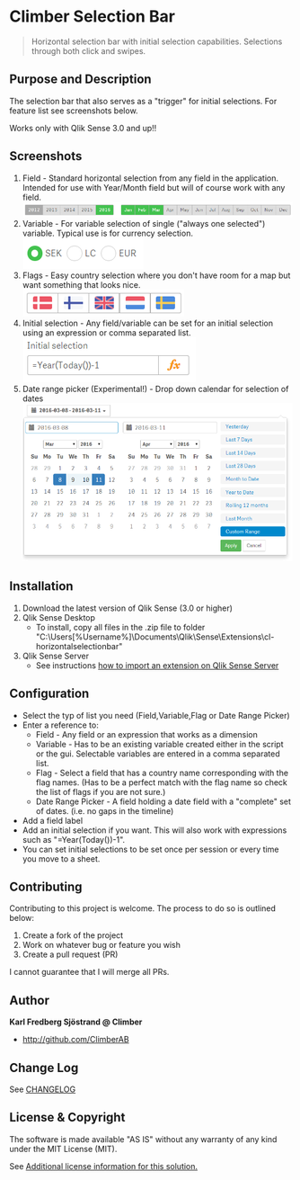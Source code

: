 # Climber Selection Bar
> Horizontal selection bar with initial selection capabilities. Selections through both click and swipes.

## Purpose and Description
The selection bar that also serves as a "trigger" for initial selections. For feature list see screenshots below.

Works only with Qlik Sense 3.0 and up!!

## Screenshots
1. Field - Standard horizontal selection from any field in the application. Intended for use with Year/Month field but will of course work with any field.  
![Alt text](/screenshots/screenshot_field.PNG?raw=true "Horizontal field selection")
2. Variable - For variable selection of single ("always one selected") variable. Typical use is for currency selection.  
![Alt text](/screenshots/screenshot_variable.PNG?raw=true "Horizontal variable selection")
3. Flags - Easy country selection where you don't have room for a map but want something that looks nice.  
![Alt text](/screenshots/screenshot_flag.PNG?raw=true "Screenshot flags")
4. Initial selection - Any field/variable can be set for an initial selection using an expression or comma separated list.  
![Alt text](/screenshots/screenshot_initial_selection.PNG?raw=true "Screenshot initial selection")
5. Date range picker (Experimental!) - Drop down calendar for selection of dates
![Alt text](/screenshots/screenshot_date_range_picker.PNG?raw=true "Date Range Picker")
## Installation

1. Download the latest version of Qlik Sense (3.0 or higher)
2. Qlik Sense Desktop
	* To install, copy all files in the .zip file to folder "C:\Users\[%Username%]\Documents\Qlik\Sense\Extensions\cl-horizontalselectionbar\"
3. Qlik Sense Server
	* See instructions [how to import an extension on Qlik Sense Server](http://help.qlik.com/sense/en-us/developer/#../Subsystems/Workbench/Content/BuildingExtensions/HowTos/deploy-extensions.htm)

## Configuration

* Select the typ of list you need (Field,Variable,Flag or Date Range Picker) 
* Enter a reference to:
	* Field - Any field or an expression that works as a dimension
	* Variable - Has to be an existing variable created either in the script or the gui. Selectable variables are entered in a comma separated list.
	* Flag - Select a field that has a country name corresponding with the flag names. (Has to be a perfect match with the flag name so check the list of flags if you are not sure.)
	* Date Range Picker - A field holding a date field with a "complete" set of dates. (i.e. no gaps in the timeline)
* Add a field label 
* Add an initial selection if you want. This will also work with expressions such as "=Year(Today())-1".
* You can set initial selections to be set once per session or every time you move to a sheet.


## Contributing
Contributing to this project is welcome. The process to do so is outlined below:

1. Create a fork of the project
2. Work on whatever bug or feature you wish
3. Create a pull request (PR)

I cannot guarantee that I will merge all PRs.

## Author

**Karl Fredberg Sjöstrand @ Climber**
* http://github.com/ClimberAB


## Change Log

See [CHANGELOG](CHANGELOG.yml)

## License & Copyright
The software is made available "AS IS" without any warranty of any kind under the MIT License (MIT).

See [Additional license information for this solution.](LICENSE.md)